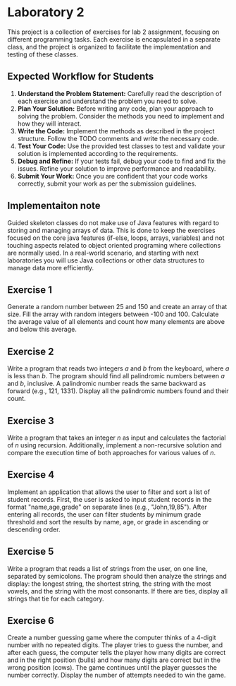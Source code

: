 # Laboratory 2

This project is a collection of exercises for lab 2 assignment, focusing on different programming tasks. Each exercise is encapsulated in a separate class, and the project is organized to facilitate the implementation and testing of these classes.

## Expected Workflow for Students

1. **Understand the Problem Statement:** Carefully read the description of each exercise and understand the problem you need to solve.
2. **Plan Your Solution:** Before writing any code, plan your approach to solving the problem. Consider the methods you need to implement and how they will interact.
3. **Write the Code:** Implement the methods as described in the project structure. Follow the TODO comments and write the necessary code.
4. **Test Your Code:** Use the provided test classes to test and validate your solution is implemented according to the requirements.
5. **Debug and Refine:** If your tests fail, debug your code to find and fix the issues. Refine your solution to improve performance and readability.
6. **Submit Your Work:** Once you are confident that your code works correctly, submit your work as per the submission guidelines.

## Implementaiton note

Guided skeleton classes do not make use of Java features with regard to storing and managing arrays of data. This is done to keep the exercises focused on the core java features (if-else, loops, arrays, variables) and not touching aspects related to object oriented programing where collections are normally used. In a real-world scenario, and starting with next laboratories you will use Java collections or other data structures to manage data more efficiently.

## Exercise 1
Generate a random number between 25 and 150 and create an array of that size. Fill the array with random integers between -100 and 100. Calculate the average value of all elements and count how many elements are above and below this average.

## Exercise 2
Write a program that reads two integers _a_ and _b_ from the keyboard, where _a_ is less than _b_. The program should find all palindromic numbers between _a_ and _b_, inclusive. A palindromic number reads the same backward as forward (e.g., 121, 1331). Display all the palindromic numbers found and their count.

## Exercise 3
Write a program that takes an integer _n_ as input and calculates the factorial of _n_ using recursion. Additionally, implement a non-recursive solution and compare the execution time of both approaches for various values of _n_.

## Exercise 4
Implement an application that allows the user to filter and sort a list of student records. First, the user is asked to input student records in the format "name,age,grade" on separate lines (e.g., "John,19,85"). After entering all records, the user can filter students by minimum grade threshold and sort the results by name, age, or grade in ascending or descending order.

## Exercise 5
Write a program that reads a list of strings from the user, on one line, separated by semicolons. The program should then analyze the strings and display: the longest string, the shortest string, the string with the most vowels, and the string with the most consonants. If there are ties, display all strings that tie for each category.

## Exercise 6
Create a number guessing game where the computer thinks of a 4-digit number with no repeated digits. The player tries to guess the number, and after each guess, the computer tells the player how many digits are correct and in the right position (bulls) and how many digits are correct but in the wrong position (cows). The game continues until the player guesses the number correctly. Display the number of attempts needed to win the game.